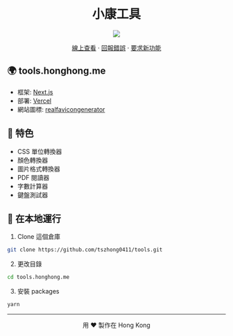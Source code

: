 <h1 align="center">
 小康工具
</h1>

<p align="center">
  <img src="https://socialify.git.ci/tszhong0411/tools/image?forks=1&issues=1&logo=https://honghong.me/static/images/projects/tools/logo.png&name=1&owner=1&pulls=1&stargazers=1&theme=Dark">
</p>

<p align="center">
    <a href="https://tools.honghong.me" target="blank">線上查看</a>
    ·
    <a href="https://github.com/tszhong0411/tools/issues/new/choose">回報錯誤</a>
    ·
    <a href="https://github.com/tszhong0411/tools/issues/new/choose">要求新功能</a>
</p>

## 🌍 tools.honghong.me

- 框架: [Next.js](https://nextjs.org/)
- 部署: [Vercel](https://vercel.com)
- 網站圖標: [realfavicongenerator](https://realfavicongenerator.net/)

## 🤩 特色

- CSS 單位轉換器
- 顏色轉換器
- 圖片格式轉換器
- PDF 閱讀器
- 字數計算器
- 鍵盤測試器

## 👋 在本地運行

1. Clone 這個倉庫

```sh
git clone https://github.com/tszhong0411/tools.git
```

2. 更改目錄

```sh
cd tools.honghong.me
```

3. 安裝 packages

```sh
yarn
```

<hr>
<p align="center">
用 ❤️ 製作在 Hong Kong
</p>
